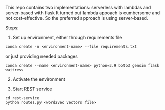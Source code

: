 This repo contains two implementations: serverless with lambdas and server-based with flask
It turned out lambda appoach is cumbersome and not cost-effective. 
So the preferred approach is using server-based.

Steps:
1. Set up environment, either through requirements file
```commandline
conda create -n <environment-name> --file requirements.txt
```
or just providing needed packages
```commandline
conda create --name <environment-name> python=3.9 boto3 gensim flask waitress
```

2. Activate the environment

3. Start REST service
```commandline
cd rest-service
python routes.py <word2vec vectors file>
```
